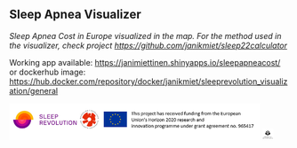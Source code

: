 ## Sleep Apnea Visualizer

*Sleep Apnea Cost in Europe visualized in the map. For the method used in the visualizer, check project <https://github.com/janikmiet/sleep22calculator>*

Working app available: <https://janimiettinen.shinyapps.io/sleepapneacost/>
or 
dockerhub image: <https://hub.docker.com/repository/docker/janikmiet/sleeprevolution_visualization/general>

![](app/img/alllogos.png) <img src="app/img/uef.png" style="width:4.0%" />